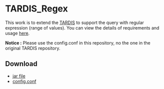 # TARDIS_Regex
This work is to extend the [TARDIS](https://github.com/lzhang6/TARDIS) to support the query with regular expression (range of values).
You can view the details of requirements and usage [here](https://github.com/lzhang6/TARDIS).

**Notice :** Please use the config.conf in this repository, no the one in the original TARDIS repository.

## Download
* [jar file](https://github.com/zdy93/TARDIS_Regex/blob/master/Jar_File/tardis_2.11-1.0.jar)
* [config.conf](https://github.com/zdy93/TARDIS_Regex/blob/master/etc/config.conf)
